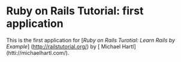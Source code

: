 # Ruby on Rails Tutorial: first application

This is the first application for [*Ruby on Rails Turotial: Learn Rails by Example*] (http://railstutorial.org/) by [ Michael Hartl] (htti://michaelhartl.com/).